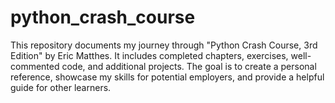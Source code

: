 # python_crash_course
This repository documents my journey through "Python Crash Course, 3rd Edition" by Eric Matthes. It includes completed chapters, exercises, well-commented code, and additional projects. The goal is to create a personal reference, showcase my skills for potential employers, and provide a helpful guide for other learners.
